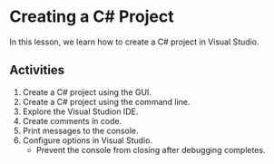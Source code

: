 # Creating a C# Project
In this lesson, we learn how to create a C# project in Visual Studio.

## Activities
1. Create a C# project using the GUI.
2. Create a C# project using the command line.
3. Explore the Visual Studion IDE.
3. Create comments in code.
4. Print messages to the console.
5. Configure options in Visual Studio.<br>
	- Prevent the console from closing after debugging completes.